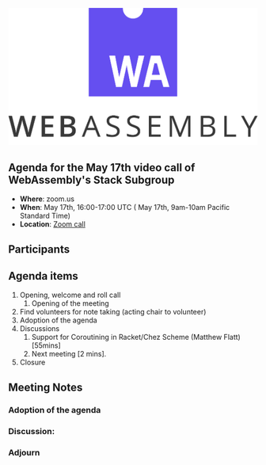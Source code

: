 ![WebAssembly logo](/images/WebAssembly.png)

## Agenda for the May 17th video call of WebAssembly's Stack Subgroup

- **Where**: zoom.us
- **When**:  May 17th, 16:00-17:00 UTC ( May 17th, 9am-10am Pacific Standard Time)
- **Location**: [Zoom call](https://zoom.us/j/91846860726?pwd=NVVNVmpvRVVFQkZTVzZ1dTFEcXgrdz09)


## Participants


## Agenda items

1. Opening, welcome and roll call
    1. Opening of the meeting
1. Find volunteers for note taking (acting chair to volunteer)
1. Adoption of the agenda
1. Discussions
   1. Support for Coroutining in Racket/Chez Scheme (Matthew Flatt) [55mins]
   1. Next meeting [2 mins].
1. Closure

## Meeting Notes

### Adoption of the agenda

### Discussion:

### Adjourn

